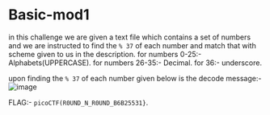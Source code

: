 # Basic-mod1
in this challenge we are given a text file which contains a set of numbers and we are instructed to find the `% 37` of each number
and match that with scheme given to us in the description.
for numbers 0-25:- Alphabets(UPPERCASE).
for numbers 26-35:- Decimal.
for 36:- underscore.

upon finding the `% 37` of each number given below is the decode message:-
![image](https://github.com/user-attachments/assets/d564c9a7-dee3-4192-86ac-6ae7ff153849)

FLAG:- `picoCTF(R0UND_N_R0UND_B6B25531}`.
